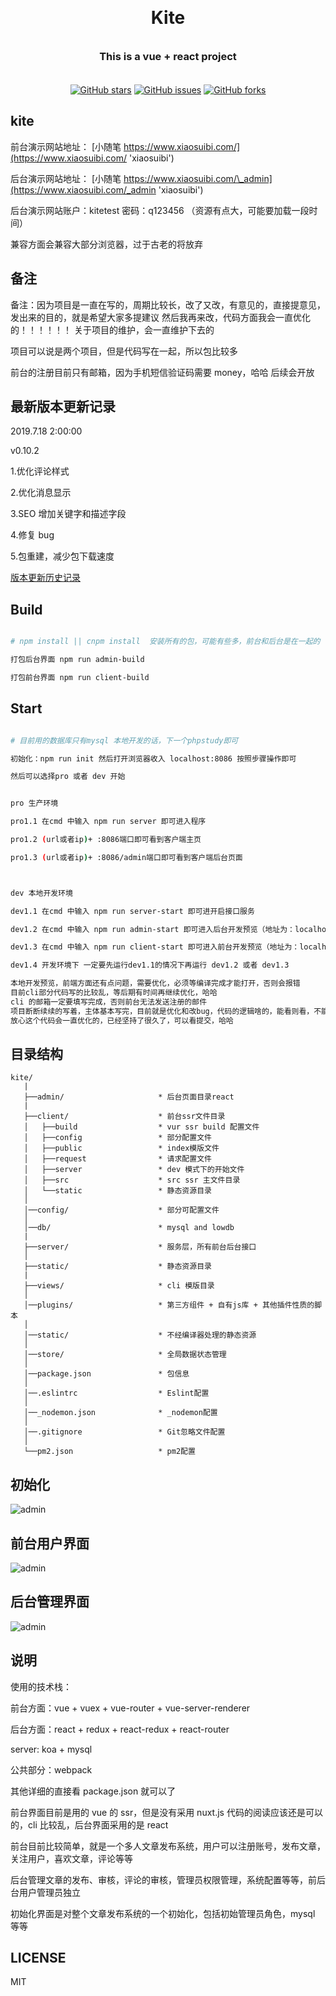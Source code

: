 <h1 align="center" style="margin: 30px 0 35px;">Kite</h3>

<h3 align="center" style="margin: 30px 0 35px;">This is a vue + react project</h3>

<p align="center">
<a href="https://github.com/maoxiaoquan/kite/stargazers">
<img src="https://camo.githubusercontent.com/29a8c9e6591608d822b0d6ae203b5791193b031b/68747470733a2f2f696d672e736869656c64732e696f2f6769746875622f73746172732f6d616f7869616f7175616e2f6b6974652e7376673f7374796c653d706f706f75742d737175617265" alt="GitHub stars" data-canonical-src="https://img.shields.io/github/stars/maoxiaoquan/kite.svg?style=popout-square" style="max-width:100%;"></a>
<a href="https://github.com/maoxiaoquan/kite/issues"><img src="https://camo.githubusercontent.com/632a8a79287daf30bbe1080eaabd21e4e148f36b/68747470733a2f2f696d672e736869656c64732e696f2f6769746875622f6973737565732f6d616f7869616f7175616e2f6b6974652e7376673f7374796c653d706f706f75742d737175617265" alt="GitHub issues" data-canonical-src="https://img.shields.io/github/issues/maoxiaoquan/kite.svg?style=popout-square" style="max-width:100%;"></a>
<a href="https://github.com/maoxiaoquan/kite/network"><img src="https://camo.githubusercontent.com/be451bca89325c1fbf2a5efd1271ebbff022de56/68747470733a2f2f696d672e736869656c64732e696f2f6769746875622f666f726b732f6d616f7869616f7175616e2f6b6974652e7376673f7374796c653d706f706f75742d737175617265" alt="GitHub forks" data-canonical-src="https://img.shields.io/github/forks/maoxiaoquan/kite.svg?style=popout-square" style="max-width:100%;"></a>
</p>

## kite

前台演示网站地址： [小随笔 https://www.xiaosuibi.com/](https://www.xiaosuibi.com/ 'xiaosuibi')

后台演示网站地址： [小随笔 https://www.xiaosuibi.com/\_admin](https://www.xiaosuibi.com/_admin 'xiaosuibi')

后台演示网站账户：kitetest 密码：q123456 （资源有点大，可能要加载一段时间）

兼容方面会兼容大部分浏览器，过于古老的将放弃

## 备注

备注：因为项目是一直在写的，周期比较长，改了又改，有意见的，直接提意见，发出来的目的，就是希望大家多提建议
然后我再来改，代码方面我会一直优化的！！！！！！
关于项目的维护，会一直维护下去的

项目可以说是两个项目，但是代码写在一起，所以包比较多

前台的注册目前只有邮箱，因为手机短信验证码需要 money，哈哈
后续会开放

## 最新版本更新记录

2019.7.18 2:00:00

v0.10.2

1.优化评论样式

2.优化消息显示

3.SEO 增加关键字和描述字段

4.修复 bug

5.包重建，减少包下载速度

[版本更新历史记录](https://github.com/maoxiaoquan/kite/docs/VERSION.md 'version')

## Build

```bash

# npm install || cnpm install  安装所有的包，可能有些多，前台和后台是在一起的

打包后台界面 npm run admin-build

打包前台界面 npm run client-build

```

## Start

```bash

# 目前用的数据库只有mysql 本地开发的话，下一个phpstudy即可

初始化：npm run init 然后打开浏览器收入 localhost:8086 按照步骤操作即可

然后可以选择pro 或者 dev 开始


pro 生产环境

pro1.1 在cmd 中输入 npm run server 即可进入程序

pro1.2 (url或者ip)+ :8086端口即可看到客户端主页

pro1.3 (url或者ip)+ :8086/admin端口即可看到客户端后台页面



dev 本地开发环境

dev1.1 在cmd 中输入 npm run server-start 即可进开启接口服务

dev1.2 在cmd 中输入 npm run admin-start 即可进入后台开发预览（地址为：localhost:8083）

dev1.3 在cmd 中输入 npm run client-start 即可进入前台开发预览（地址为：localhost:8081）

dev1.4 开发环境下 一定要先运行dev1.1的情况下再运行 dev1.2 或者 dev1.3

本地开发预览，前端方面还有点问题，需要优化，必须等编译完成才能打开，否则会报错
目前cli部分代码写的比较乱，等后期有时间再继续优化，哈哈
cli 的邮箱一定要填写完成，否则前台无法发送注册的邮件
项目断断续续的写着，主体基本写完，目前就是优化和改bug，代码的逻辑啥的，能看则看，不能看就略过吧，也是自己学习的一个过程，
放心这个代码会一直优化的，已经坚持了很久了，可以看提交，哈哈

```

## 目录结构

```
kite/
   |
   ├──admin/                     * 后台页面目录react
   |
   ├──client/                    * 前台ssr文件目录
   │   ├──build                  * vur ssr build 配置文件
   │   ├──config                 * 部分配置文件
   │   ├──public                 * index模版文件
   │   ├──request                * 请求配置文件
   │   ├──server                 * dev 模式下的开始文件
   │   ├──src                    * src ssr 主文件目录
   │   └──static                 * 静态资源目录
   │
   │──config/                    * 部分可配置文件
   │
   │──db/                        * mysql and lowdb
   |
   ├──server/                    * 服务层，所有前台后台接口
   │
   ├──static/                    * 静态资源目录
   |
   ├──views/                     * cli 模版目录
   │
   │──plugins/                   * 第三方组件 + 自有js库 + 其他插件性质的脚本
   │
   │──static/                    * 不经编译器处理的静态资源
   │
   │──store/                     * 全局数据状态管理
   │
   │──package.json               * 包信息
   │
   │──.eslintrc                  * Eslint配置
   │
   │──_nodemon.json              * _nodemon配置
   │
   │──.gitignore                 * Git忽略文件配置
   │
   └──pm2.json                   * pm2配置

```

## 初始化

<img alt="admin" src="https://github.com/maoxiaoquan/kite/blob/official/docs/img/init.png">

## 前台用户界面

<img alt="admin" src="https://github.com/maoxiaoquan/kite/blob/official/docs/img/client.png">

## 后台管理界面

<img alt="admin" src="https://github.com/maoxiaoquan/kite/blob/official/docs/img/admin.png">

## 说明

使用的技术栈：

前台方面：vue + vuex + vue-router + vue-server-renderer

后台方面：react + redux + react-redux + react-router

server: koa + mysql

公共部分：webpack

其他详细的直接看 package.json 就可以了

前台界面目前是用的 vue 的 ssr，但是没有采用 nuxt.js 代码的阅读应该还是可以的，cli 比较乱，后台界面采用的是 react

前台目前比较简单，就是一个多人文章发布系统，用户可以注册账号，发布文章，关注用户，喜欢文章，评论等等

后台管理文章的发布、审核，评论的审核，管理员权限管理，系统配置等等，前后台用户管理员独立

初始化界面是对整个文章发布系统的一个初始化，包括初始管理员角色，mysql 等等

## LICENSE

MIT
